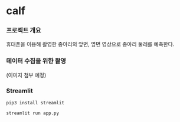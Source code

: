 # calf

### 프로젝트 개요
휴대폰을 이용해 촬영한 종아리의 앞면, 옆면 영상으로 종아리 둘레를 예측한다.

### 데이터 수집을 위한 촬영
(이미지 첨부 예정)

### Streamlit
`pip3 install streamlit`

`streamlit run app.py`
